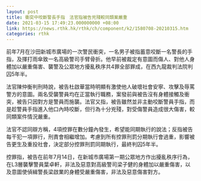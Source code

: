 ```yaml
---
layout: post
title: 衝突中咬斷警長手指　法官指被告兇殘較同類案嚴重
date: 2021-03-15 17:49:23.000000000 +08:00
link: https://news.rthk.hk/rthk/ch/component/k2/1580708-20210315.htm
categories: rthk
---
```


前年7月在沙田新城市廣場的一次警民衝突，一名男子被指蓄意咬斷一名警長的手指，及揮打雨傘致一名高級警司手臂骨折。他早前被裁定有意圖而傷人、對他人身體加以嚴重傷害、襲警及公眾地方擾亂秩序共4罪全部罪成，在西九龍裁判法院判囚5年半。

法官陳仲衡判刑時說，被告杜啟華當時明顯有激使他人破壞社會安寧、攻擊及辱罵警方的意圖。兩名受襲警員均在正當執行職務，案發前與被告沒有身體接觸及衝突，被告只因對方是警員而施襲。法官又指，被告雖然並非主動咬斷警員手指，而是趁警員手指進入他口內時咬斷，但行為十分兇殘，對受傷警員造成很大傷害，較同類案件情況嚴重。

法官不認同辯方稱，4項控罪在數分鐘內發生，希望能同期執行的說法；反指被告每干犯一項罪行，刑責會相繼增加。考慮到所有控罪刑罰分期執行會過重，影響被告更生及重投社會，決定部分控罪刑罰同期執行，最終判囚5年半。

控罪指，被告在前年7月14日，在新城市廣場第一期公眾地方作出擾亂秩序行為，在L3層襲擊警員葉卓軒，非法及惡意對高級警司梁子健的身體加以嚴重傷害，以及意圖使偵緝警長梁啟業的身體受嚴重傷害，非法及惡意傷害對方。
